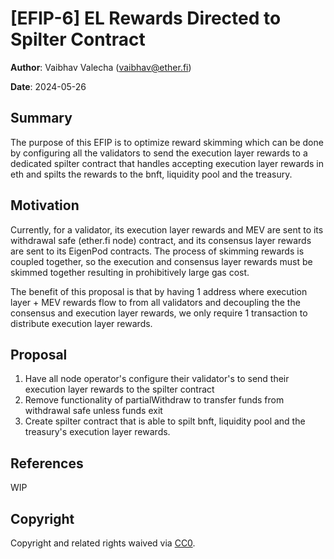 # [EFIP-6] EL Rewards Directed to Spilter Contract

**Author**: Vaibhav Valecha (vaibhav@ether.fi)

**Date**: 2024-05-26

## Summary

The purpose of this EFIP is to optimize reward skimming which can be done by configuring all the validators to send the execution layer rewards to a dedicated spilter contract that handles accepting execution layer rewards in eth and spilts the rewards to the bnft, liquidity pool and the treasury.

## Motivation
Currently, for a validator, its execution layer rewards and MEV are sent to its withdrawal safe (ether.fi node) contract, and its consensus layer rewards are sent to its EigenPod contracts. The process of skimming rewards is coupled together, so the execution and consensus layer rewards must be skimmed together resulting in prohibitively large gas cost. 

The benefit of this proposal is that by having 1 address where execution layer + MEV rewards flow to from all validators and decoupling the the consensus and execution layer rewards, we only require 1 transaction to distribute execution layer rewards.

## Proposal
1. Have all node operator's configure their validator's to send their execution layer rewards to the spilter contract
2. Remove functionality of partialWithdraw to transfer funds from withdrawal safe unless funds exit
3. Create spilter contract that is able to spilt bnft, liquidity pool and the treasury's execution layer rewards. 

## References
WIP



## Copyright

Copyright and related rights waived via [CC0](https://creativecommons.org/publicdomain/zero/1.0/).

